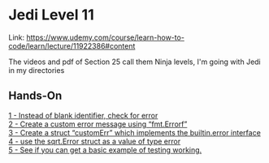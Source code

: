 # Jedi Level 11

Link: https://www.udemy.com/course/learn-how-to-code/learn/lecture/11922386#content

The videos and pdf of Section 25 call them  Ninja levels, I'm going with Jedi in my directories

## Hands-On
[1 - Instead of blank identifier, check for error](https://github.com/ryanclove/LearningGoProgramming/blob/master/Exercises/Jedi%20Level%2011/Hands-On%201/main.go)  
[2 - Create a custom error message using “fmt.Errorf”](https://github.com/ryanclove/LearningGoProgramming/blob/master/Exercises/Jedi%20Level%2011/Hands-On%202/main.go)  
[3 - Create a struct “customErr” which implements the builtin.error interface](https://github.com/ryanclove/LearningGoProgramming/blob/master/Exercises/Jedi%20Level%2011/Hands-On%203/main.go)  
[4 - use the sqrt.Error struct as a value of type error](https://github.com/ryanclove/LearningGoProgramming/blob/master/Exercises/Jedi%20Level%2011/Hands-On%204/main.go)  
[5 - See if you can get a basic example of testing working.](https://github.com/ryanclove/LearningGoProgramming/blob/master/Exercises/Jedi%20Level%2011/Hands-On%205)